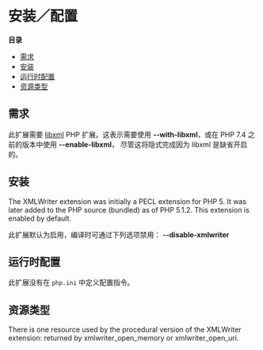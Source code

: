 安装／配置
==========

**目录**

-   [需求](/xmlwriter/setup.html#需求)
-   [安装](/xmlwriter/setup.html#安装)
-   [运行时配置](/xmlwriter/setup.html#运行时配置)
-   [资源类型](/xmlwriter/setup.html#资源类型)

需求
----

此扩展需要 <a href="/book/libxml.html" class="link">libxml</a> PHP
扩展。这表示需要使用 **--with-libxml**，或在 PHP 7.4 之前的版本中使用
**--enable-libxml**， 尽管这将隐式完成因为 libxml 是缺省开启的。

安装
----

The XMLWriter extension was initially a PECL extension for PHP 5. It was
later added to the PHP source (bundled) as of PHP 5.1.2. This extension
is enabled by default.

此扩展默认为启用，编译时可通过下列选项禁用： **--disable-xmlwriter**

运行时配置
----------

此扩展没有在 `php.ini` 中定义配置指令。

资源类型
--------

There is one resource used by the procedural version of the XMLWriter
extension: returned by <span
class="function">xmlwriter\_open\_memory</span> or <span
class="function">xmlwriter\_open\_uri</span>.
